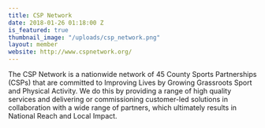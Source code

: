 ```yaml
---
title: CSP Network
date: 2018-01-26 01:18:00 Z
is_featured: true
thumbnail_image: "/uploads/csp_network.png"
layout: member
website: http://www.cspnetwork.org/
---
```


The CSP Network is a nationwide network of 45 County Sports Partnerships (CSPs) that are committed to Improving Lives by Growing Grassroots Sport and Physical Activity. We do this by providing a range of high quality services and delivering or commissioning customer-led solutions in collaboration with a wide range of partners, which ultimately results in National Reach and Local Impact.